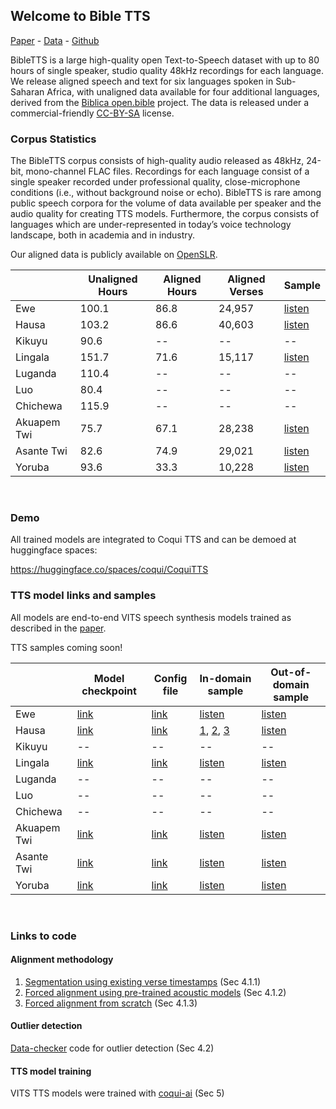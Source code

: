 ## Welcome to Bible TTS
[Paper](https://arxiv.org/pdf/2207.03546.pdf) - [Data](http://www.openslr.org/129/) - [Github](https://github.com/masakhane-io/bibleTTS)

BibleTTS is a large high-quality open Text-to-Speech dataset with up to 80 hours of single speaker, studio quality 48kHz recordings for each language.
We release aligned speech and text for six languages spoken in Sub-Saharan Africa, with unaligned data available for four additional languages, derived from the [Biblica open.bible](https://open.bible/) project. 
The data is released under a commercial-friendly [CC-BY-SA](https://creativecommons.org/licenses/by-sa/4.0/) license.


### Corpus Statistics

The BibleTTS corpus consists of high-quality audio released as 48kHz, 24-bit, mono-channel FLAC files. Recordings for each language consist of a single speaker recorded under professional quality, close-microphone conditions (i.e., without background noise or echo). BibleTTS is rare among public speech corpora for the volume of data available per speaker and the audio quality for creating TTS models. Furthermore, the corpus consists of languages which are under-represented in today’s voice technology landscape, both in academia and in industry.  

Our aligned data is publicly available on [OpenSLR](http://www.openslr.org/129/).  

|              | Unaligned Hours | Aligned Hours | Aligned Verses | Sample |
|--------------|--------------|-------------|-------------|------------|
| Ewe          | 100.1        | 86.8        | 24,957      | [listen](https://raw.githubusercontent.com/masakhane-io/bibleTTS/gh-pages/samples/original/ewe.flac) |
| Hausa        | 103.2        | 86.6        | 40,603      | [listen](https://raw.githubusercontent.com/masakhane-io/bibleTTS/gh-pages/samples/original/hau.flac) |
| Kikuyu       | 90.6         | --          | --          | -- |
| Lingala      | 151.7        | 71.6        | 15,117      | [listen](https://raw.githubusercontent.com/masakhane-io/bibleTTS/gh-pages/samples/original/lin.flac) |
| Luganda      | 110.4        | --          | --          | -- |
| Luo          | 80.4         | --          | --          | -- |
| Chichewa     | 115.9        | --          | --          | -- |
| Akuapem Twi  | 75.7         | 67.1        | 28,238      | [listen](https://raw.githubusercontent.com/masakhane-io/bibleTTS/gh-pages/samples/original/twi-aku.flac) |
| Asante Twi   | 82.6         | 74.9        | 29,021      | [listen](https://raw.githubusercontent.com/masakhane-io/bibleTTS/gh-pages/samples/original/twi-asa.flac) |
| Yoruba       | 93.6         | 33.3        | 10,228      | [listen](https://raw.githubusercontent.com/masakhane-io/bibleTTS/gh-pages/samples/original/yor.flac) |  
<br>

### Demo

All trained models are integrated to Coqui TTS and can be demoed at huggingface spaces:

https://huggingface.co/spaces/coqui/CoquiTTS

### TTS model links and samples

All models are end-to-end VITS speech synthesis models trained as described in the [paper](https://arxiv.org/pdf/2207.03546.pdf).  

TTS samples coming soon!  

|              | Model checkpoint | Config file | In-domain sample | Out-of-domain sample | 
|------|-------|------|------|------|
| Ewe         | [link](https://coqui-ai-public-models.s3.amazonaws.com/OpenBible/ewe/checkpoint_1100000.pth) | [link](https://coqui-ai-public-models.s3.amazonaws.com/OpenBible/asante-twi/config.json) |   [listen](https://raw.githubusercontent.com/masakhane-io/bibleTTS/gh-pages/samples/in-domain/ewe-sent1.wav)     |  [listen](https://raw.githubusercontent.com/masakhane-io/bibleTTS/gh-pages/samples/out-of-domain/ewe-sent1.wav)    | 
| Hausa       | [link](https://coqui-ai-public-models.s3.amazonaws.com/OpenBible/hausa/checkpoint_1100000.pth) | [link](https://coqui-ai-public-models.s3.amazonaws.com/OpenBible/hausa/config.json) |  [1](https://raw.githubusercontent.com/masakhane-io/bibleTTS/gh-pages/samples/in-domain/hau-sent1.wav), [2](https://raw.githubusercontent.com/masakhane-io/bibleTTS/gh-pages/samples/in-domain/hau-sent2.wav), [3](https://raw.githubusercontent.com/masakhane-io/bibleTTS/gh-pages/samples/in-domain/hau-sent3.wav)  |  [listen](https://raw.githubusercontent.com/masakhane-io/bibleTTS/gh-pages/samples/out-of-domain/hau-sent1.wav)  |
| Kikuyu      | -- | -- | --          | --          |
| Lingala     | [link](https://coqui-ai-public-models.s3.amazonaws.com/OpenBible/lingala/checkpoint_1100000.pth) | [link](https://coqui-ai-public-models.s3.amazonaws.com/OpenBible/lingala/config.json) |   [listen](https://raw.githubusercontent.com/masakhane-io/bibleTTS/gh-pages/samples/in-domain/lin-sent1.wav)   |   [listen](https://raw.githubusercontent.com/masakhane-io/bibleTTS/gh-pages/samples/out-of-domain/lin-sent1.wav)    |
| Luganda     | -- | -- | --          | --          |
| Luo         | -- | -- | --          | --          |
| Chichewa    | -- | -- | --          | --          |
| Akuapem Twi | [link](https://coqui-ai-public-models.s3.amazonaws.com/OpenBible/akuapem-twi/checkpoint_1100000.pth) | [link](https://coqui-ai-public-models.s3.amazonaws.com/OpenBible/akuapem-twi/config.json) |   [listen](https://raw.githubusercontent.com/masakhane-io/bibleTTS/gh-pages/samples/in-domain/twi-aku-sent1.wav)   | [listen](https://raw.githubusercontent.com/masakhane-io/bibleTTS/gh-pages/samples/out-of-domain/twi-aku-sent1.wav) |
| Asante Twi  | [link](https://coqui-ai-public-models.s3.amazonaws.com/OpenBible/asante-twi/checkpoint_1100000.pth) | [link](https://coqui-ai-public-models.s3.amazonaws.com/OpenBible/asante-twi/config.json) |  [listen](https://raw.githubusercontent.com/masakhane-io/bibleTTS/gh-pages/samples/in-domain/twi-asa-sent1.wav)  | [listen](https://raw.githubusercontent.com/masakhane-io/bibleTTS/gh-pages/samples/out-of-domain/twi-asa-sent1.wav)  |
| Yoruba      | [link](https://coqui-ai-public-models.s3.amazonaws.com/OpenBible/yoruba/checkpoint_1100000.pth) | [link](https://coqui-ai-public-models.s3.amazonaws.com/OpenBible/yoruba/config.json) |  [listen](https://raw.githubusercontent.com/masakhane-io/bibleTTS/gh-pages/samples/in-domain/yor-sent1.wav)  | [listen](https://raw.githubusercontent.com/masakhane-io/bibleTTS/gh-pages/samples/out-of-domain/yor-sent1.wav) |  
<br>

### Links to code

#### Alignment methodology

1. [Segmentation using existing verse timestamps](https://github.com/coqui-ai/open-bible-scripts) (Sec 4.1.1)
2. [Forced alignment using pre-trained acoustic models](https://github.com/alpoktem/bible2speechDB) (Sec 4.1.2)
3. [Forced alignment from scratch](https://github.com/coqui-ai/open-bible-scripts) (Sec 4.1.3)

#### Outlier detection

[Data-checker](https://github.com/coqui-ai/data-checker) code for outlier detection (Sec 4.2)

#### TTS model training

VITS TTS models were trained with [coqui-ai](https://github.com/coqui-ai/TTS) (Sec 5)
